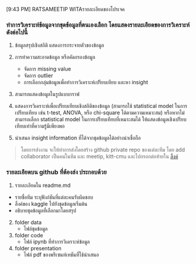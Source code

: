 [9:43 PM] RATSAMEETIP WITAรายละเอียดของโปรเจค

### ทำการวิเคราะห์ข้อมูลจากชุดข้อมูลที่ตนเองเลือก โดยแสดงรายละเอียดของการวิเคราะห์ดังต่อไปนี้
1. ข้อมูลสรุปเชิงสถิติ แสดงการกระจายตัวของข้อมูล
2. การทำความสะอาดข้อมูล หรือคัดกรองข้อมูล
   - จัดการ missing value
   - จัดการ outlier
   - การเลือกกลุ่มข้อมูลเพื่อทำการวิเคราะห์เปรียบเทียบ และหา insight

3. สามารถแสดงข้อมูลในรูปแบบกราฟ
4. แสดงการวิเคราะห์เพื่อเปรียบเทียบเชิงสถิติของข้อมูล (สามารถใช้ statistical model ในการเปรียบเทียบ เช่น t-test, ANOVA, หรือ chi-square ได้ตามความเหมาะสม) หรือหากไม่สามารถเลือก statistical model ในการเปรียบเทียบที่เหมาะสมได้ ให้แสดงข้อมูลเชิงเปรียบเทียบเท่าที่ความรู้มีเพียงพอ
5. นำเสนอ insight information ที่ได้จากชุดข้อมูลได้อย่างน่าเชื่อถือ

> โดยการส่งงาน จะให้ทำการส่งโดยสร้าง github private repo ของแต่ละทีม โดย add collaborator เป็นคนในทีม และ meetip, kitt-cmu  และไปกรอกต่อท้ายใน [ลิ้งค์](https://docs.google.com/spreadsheets/d/1lRdiqNH0bChp2HOCGEjIIe45h5tr9piCuS2tLw52Cfk/edit#gid=0)


### รายละเอียดบน github ที่ต้องส่ง ประกอบด้วย

1. รายละเอียดใน readme.md
  - รายชื่อทีม ระบุฟังก์ชันที่แต่ละคนรับผิดชอบ
  - ลิ้งค์ของ kaggle ไปยังชุดข้อมูลเริ่มต้น
  - อธิบายชุดข้อมูลที่เลือกมาโดยสรุป

2. folder data
   - ไฟล์ชุดข้อมูล
3. folder code
   - ไฟล์ ipynb ที่ทำการวิเคราะห์ข้อมูล 
4. folder presentation
   - ไฟล์ pdf ของพรีเซนท์เทชันที่ใช้นำเสนอ